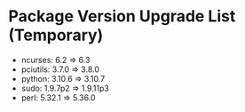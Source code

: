 # Package Version Upgrade List (Temporary)

- ncurses: 6.2 => 6.3
- pciutils: 3.7.0 => 3.8.0
- python: 3.10.6 => 3.10.7
- sudo: 1.9.7p2 => 1.9.11p3
- perl: 5.32.1 => 5.36.0
